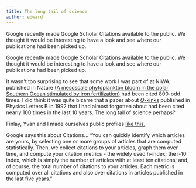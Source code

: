 ```yaml
---
title: The long tail of science
author: edward
---
```

Google recently made Google Scholar Citations available to the public.
We thought it would be interesting to have a look and see where our
publications had been picked up.

<!--more-->

Google recently made Google Scholar Citations available to the public.
We thought it would be interesting to have a look and see where our
publications had been picked up.

It wasn't too surprising to see that some work I was part of at NIWA,
published in Nature [(A mesoscale phytoplankton bloom in the polar
Southern Ocean stimulated by iron
fertilization)](http://scholar.google.co.nz/citations?view_op=view_citation&hl=en&user=TQLMfvgAAAAJ&citation_for_view=TQLMfvgAAAAJ:u5HHmVD_uO8C)
had been cited 800-odd times. I did think it was quite bizarre that a
paper about
[<i>Q</i>-kinks](http://scholar.google.co.nz/citations?view_op=view_citation&hl=en&user=TQLMfvgAAAAJ&citation_for_view=TQLMfvgAAAAJ:mB3voiENLucC)
published in Physics Letters B in 1992 that I had almost forgotten
about had been cited nearly 100 times in the last 10 years. The long
tail of science perhaps?

Finlay, Yvan and I made ourselves public profiles [like
this.](http://scholar.google.co.nz/citations?user=TQLMfvgAAAAJ&hl=en)

Google says this about Citations... “You can quickly identify which
articles are yours, by selecting one or more groups of articles that
are computed statistically. Then, we collect citations to your
articles, graph them over time, and compute your citation metrics -
the widely used h-index; the i-10 index, which is simply the number of
articles with at least ten citations; and, of course, the total number
of citations to your articles. Each metric is computed over all
citations and also over citations in articles published in the last
five years.”
